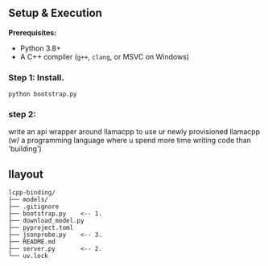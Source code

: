 
## Setup & Execution

**Prerequisites:**
- Python 3.8+
- A C++ compiler (`g++`, `clang`, or MSVC on Windows)

### Step 1: Install.
`python bootstrap.py`

### step 2:
write an api wrapper around llamacpp to use ur newly provisioned llamacpp 
(w/ a programming language where u spend more time writing code than 'building')


## llayout
```
lcpp-binding/
├── models/
├── .gitignore
├── bootstrap.py    <-- 1.
├── download_model.py   
├── pyproject.toml
├── jsonprobe.py    <-- 3.
├── README.md
├── server.py       <-- 2.
└── uv.lock
```